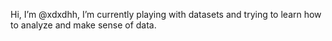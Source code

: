 Hi, I’m @xdxdhh,
I’m currently playing with datasets and trying to learn how to analyze and make sense of data.

